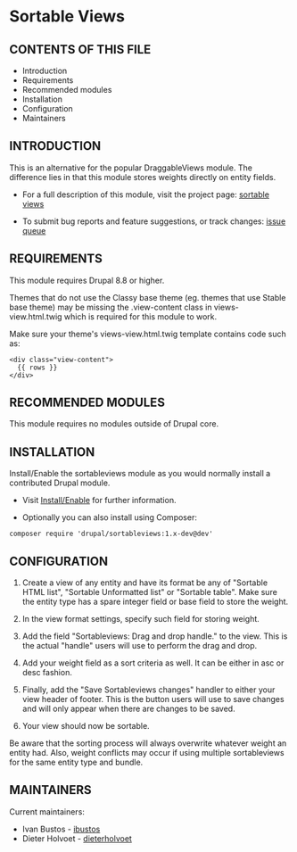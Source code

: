# Sortable Views

## CONTENTS OF THIS FILE

 - Introduction
 - Requirements
 - Recommended modules
 - Installation
 - Configuration
 - Maintainers


## INTRODUCTION


This is an alternative for the popular DraggableViews module.
The difference lies in that this module stores weights directly
on entity fields.

- For a full description of this module, visit the project page:
  [sortable views](https://www.drupal.org/project/sortableviews)

- To submit bug reports and feature suggestions, or track changes:
  [issue queue](https://www.drupal.org/project/issues/sortableviews)


## REQUIREMENTS


This module requires Drupal 8.8 or higher.

Themes that do not use the Classy base theme (eg. themes that
use Stable base theme) may be missing the .view-content class
in views-view.html.twig which is required for this module to work.

Make sure your theme's views-view.html.twig template contains code such as:

```
<div class="view-content">
  {{ rows }}
</div>
```

## RECOMMENDED MODULES


This module requires no modules outside of Drupal core.


## INSTALLATION


Install/Enable the sortableviews module as you would normally
install a contributed Drupal module.

- Visit [Install/Enable](https://www.drupal.org/node/1897420)
for further information.

- Optionally you can also install using Composer:
```
composer require 'drupal/sortableviews:1.x-dev@dev'
```


## CONFIGURATION


1. Create a view of any entity and have its format be any of
"Sortable HTML list", "Sortable Unformatted list" or
"Sortable table". Make sure the entity type has a spare integer
field or base field to store the weight.

2. In the view format settings, specify such field for storing
weight.

3. Add the field "Sortableviews: Drag and drop handle." to the
view. This is the actual "handle" users will use to perform the
drag and drop.

4. Add your weight field as a sort criteria as well. It can be
either in asc or desc fashion.

5. Finally, add the "Save Sortableviews changes" handler to
either your view header of footer. This is the button users will
use to save changes and will only appear when there are changes
to be saved.

6. Your view should now be sortable.

Be aware that the sorting process will always overwrite whatever
weight an entity had. Also, weight conflicts may occur if using
multiple sortableviews for the same entity type and bundle.


## MAINTAINERS

Current maintainers:
- Ivan Bustos - [ibustos](https://www.drupal.org/u/ibustos)
- Dieter Holvoet - [dieterholvoet](https://www.drupal.org/u/dieterholvoet)
